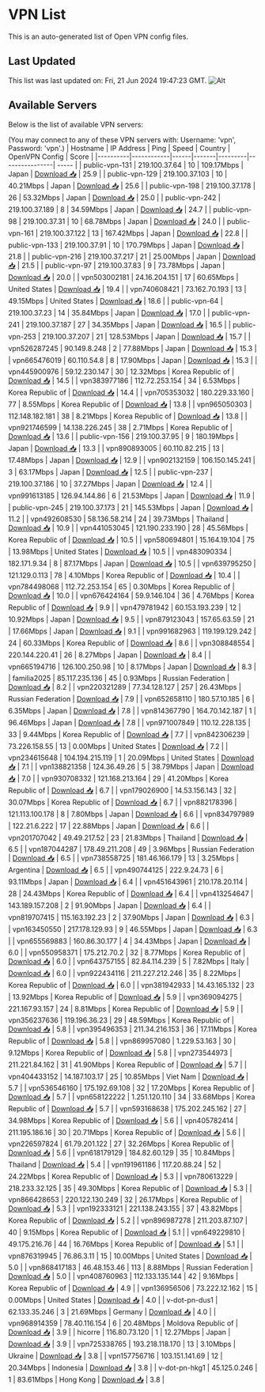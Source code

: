 # VPN List

This is an auto-generated list of Open VPN config files.

## Last Updated

This list was last updated on: Fri, 21 Jun 2024 19:47:23 GMT.
![Alt](https://repobeats.axiom.co/api/embed/186b98318ef1479477931607c1ad7d823f12451f.svg "Repobeats analytics image")

## Available Servers

Below is the list of available VPN servers:

(You may connect to any of these VPN servers with: Username: 'vpn', Password: 'vpn'.)
| Hostname | IP Address | Ping | Speed | Country | OpenVPN Config | Score |
|----------|------------|------|-------|---------|----------------| ----- |
| public-vpn-131 | 219.100.37.64 | 10 | 109.17Mbps | Japan | [Download 📥](./configs/server_0_JP.ovpn) | 25.9 |
| public-vpn-129 | 219.100.37.103 | 10 | 40.21Mbps | Japan | [Download 📥](./configs/server_1_JP.ovpn) | 25.6 |
| public-vpn-198 | 219.100.37.178 | 26 | 53.32Mbps | Japan | [Download 📥](./configs/server_2_JP.ovpn) | 25.0 |
| public-vpn-242 | 219.100.37.189 | 8 | 34.59Mbps | Japan | [Download 📥](./configs/server_3_JP.ovpn) | 24.7 |
| public-vpn-98 | 219.100.37.31 | 10 | 68.78Mbps | Japan | [Download 📥](./configs/server_4_JP.ovpn) | 24.0 |
| public-vpn-161 | 219.100.37.122 | 13 | 167.42Mbps | Japan | [Download 📥](./configs/server_5_JP.ovpn) | 22.8 |
| public-vpn-133 | 219.100.37.91 | 10 | 170.79Mbps | Japan | [Download 📥](./configs/server_6_JP.ovpn) | 21.8 |
| public-vpn-216 | 219.100.37.217 | 21 | 25.00Mbps | Japan | [Download 📥](./configs/server_7_JP.ovpn) | 21.5 |
| public-vpn-97 | 219.100.37.83 | 9 | 73.78Mbps | Japan | [Download 📥](./configs/server_8_JP.ovpn) | 20.0 |
| vpn503002181 | 24.16.204.151 | 17 | 60.65Mbps | United States | [Download 📥](./configs/server_9_US.ovpn) | 19.4 |
| vpn740608421 | 73.162.70.193 | 13 | 49.15Mbps | United States | [Download 📥](./configs/server_10_US.ovpn) | 18.6 |
| public-vpn-64 | 219.100.37.23 | 14 | 35.84Mbps | Japan | [Download 📥](./configs/server_11_JP.ovpn) | 17.0 |
| public-vpn-241 | 219.100.37.187 | 27 | 34.35Mbps | Japan | [Download 📥](./configs/server_12_JP.ovpn) | 16.5 |
| public-vpn-253 | 219.100.37.207 | 21 | 128.53Mbps | Japan | [Download 📥](./configs/server_13_JP.ovpn) | 15.7 |
| vpn526287245 | 90.149.8.248 | 2 | 77.88Mbps | Japan | [Download 📥](./configs/server_14_JP.ovpn) | 15.3 |
| vpn665476019 | 60.110.54.8 | 8 | 17.90Mbps | Japan | [Download 📥](./configs/server_15_JP.ovpn) | 15.3 |
| vpn445900976 | 59.12.230.147 | 30 | 12.32Mbps | Korea Republic of | [Download 📥](./configs/server_16_KR.ovpn) | 14.5 |
| vpn383977186 | 112.72.253.154 | 34 | 6.53Mbps | Korea Republic of | [Download 📥](./configs/server_17_KR.ovpn) | 14.4 |
| vpn705353032 | 180.229.33.160 | 77 | 8.55Mbps | Korea Republic of | [Download 📥](./configs/server_18_KR.ovpn) | 13.8 |
| vpn965050303 | 112.148.182.181 | 38 | 8.21Mbps | Korea Republic of | [Download 📥](./configs/server_19_KR.ovpn) | 13.8 |
| vpn921746599 | 14.138.226.245 | 38 | 2.71Mbps | Korea Republic of | [Download 📥](./configs/server_20_KR.ovpn) | 13.6 |
| public-vpn-156 | 219.100.37.95 | 9 | 180.19Mbps | Japan | [Download 📥](./configs/server_21_JP.ovpn) | 13.3 |
| vpn890893005 | 60.110.82.215 | 13 | 17.48Mbps | Japan | [Download 📥](./configs/server_22_JP.ovpn) | 12.9 |
| vpn902132159 | 106.150.145.241 | 3 | 63.17Mbps | Japan | [Download 📥](./configs/server_23_JP.ovpn) | 12.5 |
| public-vpn-237 | 219.100.37.186 | 10 | 37.27Mbps | Japan | [Download 📥](./configs/server_24_JP.ovpn) | 12.4 |
| vpn991613185 | 126.94.144.86 | 6 | 21.53Mbps | Japan | [Download 📥](./configs/server_25_JP.ovpn) | 11.9 |
| public-vpn-245 | 219.100.37.173 | 21 | 145.53Mbps | Japan | [Download 📥](./configs/server_26_JP.ovpn) | 11.2 |
| vpn492608530 | 58.136.58.214 | 24 | 39.73Mbps | Thailand | [Download 📥](./configs/server_27_TH.ovpn) | 10.9 |
| vpn441053045 | 121.190.233.190 | 28 | 45.56Mbps | Korea Republic of | [Download 📥](./configs/server_28_KR.ovpn) | 10.5 |
| vpn580694801 | 15.164.19.104 | 75 | 13.98Mbps | United States | [Download 📥](./configs/server_29_US.ovpn) | 10.5 |
| vpn483090334 | 182.171.9.34 | 8 | 87.17Mbps | Japan | [Download 📥](./configs/server_30_JP.ovpn) | 10.5 |
| vpn639795250 | 121.129.0.113 | 78 | 4.10Mbps | Korea Republic of | [Download 📥](./configs/server_31_KR.ovpn) | 10.4 |
| vpn784498068 | 112.72.253.154 | 65 | 0.30Mbps | Korea Republic of | [Download 📥](./configs/server_32_KR.ovpn) | 10.0 |
| vpn676424164 | 59.9.146.104 | 36 | 4.76Mbps | Korea Republic of | [Download 📥](./configs/server_33_KR.ovpn) | 9.9 |
| vpn479781942 | 60.153.193.239 | 12 | 10.92Mbps | Japan | [Download 📥](./configs/server_34_JP.ovpn) | 9.5 |
| vpn879123043 | 157.65.63.59 | 21 | 17.66Mbps | Japan | [Download 📥](./configs/server_35_JP.ovpn) | 9.1 |
| vpn991682963 | 119.199.129.242 | 24 | 60.33Mbps | Korea Republic of | [Download 📥](./configs/server_36_KR.ovpn) | 8.6 |
| vpn308848554 | 220.144.220.41 | 26 | 8.27Mbps | Japan | [Download 📥](./configs/server_37_JP.ovpn) | 8.4 |
| vpn665194716 | 126.100.250.98 | 10 | 8.17Mbps | Japan | [Download 📥](./configs/server_38_JP.ovpn) | 8.3 |
| familia2025 | 85.117.235.136 | 45 | 0.93Mbps | Russian Federation | [Download 📥](./configs/server_39_RU.ovpn) | 8.2 |
| vpn220321289 | 77.34.128.127 | 257 | 26.43Mbps | Russian Federation | [Download 📥](./configs/server_40_RU.ovpn) | 7.9 |
| vpn652658110 | 180.57.10.185 | 6 | 6.35Mbps | Japan | [Download 📥](./configs/server_41_JP.ovpn) | 7.8 |
| vpn814367790 | 164.70.142.187 | 1 | 96.46Mbps | Japan | [Download 📥](./configs/server_42_JP.ovpn) | 7.8 |
| vpn971007849 | 110.12.228.135 | 33 | 9.44Mbps | Korea Republic of | [Download 📥](./configs/server_43_KR.ovpn) | 7.7 |
| vpn842306239 | 73.226.158.55 | 13 | 0.00Mbps | United States | [Download 📥](./configs/server_44_US.ovpn) | 7.2 |
| vpn234615648 | 104.194.215.119 | 1 | 20.09Mbps | United States | [Download 📥](./configs/server_45_US.ovpn) | 7.1 |
| vpn138821358 | 124.36.49.26 | 5 | 38.79Mbps | Japan | [Download 📥](./configs/server_46_JP.ovpn) | 7.0 |
| vpn930708332 | 121.168.213.164 | 29 | 41.20Mbps | Korea Republic of | [Download 📥](./configs/server_47_KR.ovpn) | 6.7 |
| vpn179026900 | 14.53.156.143 | 32 | 30.07Mbps | Korea Republic of | [Download 📥](./configs/server_48_KR.ovpn) | 6.7 |
| vpn882178396 | 121.113.100.178 | 8 | 7.80Mbps | Japan | [Download 📥](./configs/server_49_JP.ovpn) | 6.6 |
| vpn834797989 | 122.21.6.222 | 17 | 22.88Mbps | Japan | [Download 📥](./configs/server_50_JP.ovpn) | 6.6 |
| vpn201707042 | 49.49.217.52 | 23 | 21.83Mbps | Thailand | [Download 📥](./configs/server_51_TH.ovpn) | 6.5 |
| vpn187044287 | 178.49.211.208 | 49 | 3.96Mbps | Russian Federation | [Download 📥](./configs/server_52_RU.ovpn) | 6.5 |
| vpn738558725 | 181.46.166.179 | 13 | 3.25Mbps | Argentina | [Download 📥](./configs/server_53_AR.ovpn) | 6.5 |
| vpn490744125 | 222.9.24.73 | 6 | 93.11Mbps | Japan | [Download 📥](./configs/server_54_JP.ovpn) | 6.4 |
| vpn451643961 | 210.178.20.114 | 28 | 24.43Mbps | Korea Republic of | [Download 📥](./configs/server_55_KR.ovpn) | 6.4 |
| vpn413254647 | 143.189.157.208 | 2 | 91.90Mbps | Japan | [Download 📥](./configs/server_56_JP.ovpn) | 6.4 |
| vpn819707415 | 115.163.192.23 | 2 | 37.90Mbps | Japan | [Download 📥](./configs/server_57_JP.ovpn) | 6.3 |
| vpn163450550 | 217.178.129.93 | 9 | 46.55Mbps | Japan | [Download 📥](./configs/server_58_JP.ovpn) | 6.3 |
| vpn655569883 | 160.86.30.177 | 4 | 34.43Mbps | Japan | [Download 📥](./configs/server_59_JP.ovpn) | 6.0 |
| vpn550958371 | 175.212.70.2 | 32 | 8.77Mbps | Korea Republic of | [Download 📥](./configs/server_60_KR.ovpn) | 6.0 |
| vpn643757155 | 82.84.114.239 | 5 | 7.82Mbps | Italy | [Download 📥](./configs/server_61_IT.ovpn) | 6.0 |
| vpn922434116 | 211.227.212.246 | 35 | 8.22Mbps | Korea Republic of | [Download 📥](./configs/server_62_KR.ovpn) | 6.0 |
| vpn381942933 | 14.43.165.132 | 23 | 13.92Mbps | Korea Republic of | [Download 📥](./configs/server_63_KR.ovpn) | 5.9 |
| vpn369094275 | 221.167.93.157 | 24 | 8.81Mbps | Korea Republic of | [Download 📥](./configs/server_64_KR.ovpn) | 5.9 |
| vpn356237636 | 119.196.36.23 | 29 | 48.59Mbps | Korea Republic of | [Download 📥](./configs/server_65_KR.ovpn) | 5.8 |
| vpn395496353 | 211.34.216.153 | 36 | 17.11Mbps | Korea Republic of | [Download 📥](./configs/server_66_KR.ovpn) | 5.8 |
| vpn869957080 | 1.229.53.163 | 30 | 9.12Mbps | Korea Republic of | [Download 📥](./configs/server_67_KR.ovpn) | 5.8 |
| vpn273544973 | 211.221.84.162 | 31 | 41.90Mbps | Korea Republic of | [Download 📥](./configs/server_68_KR.ovpn) | 5.7 |
| vpn404433152 | 14.187.103.17 | 25 | 10.85Mbps | Viet Nam | [Download 📥](./configs/server_69_VN.ovpn) | 5.7 |
| vpn536546160 | 175.192.69.108 | 32 | 17.20Mbps | Korea Republic of | [Download 📥](./configs/server_70_KR.ovpn) | 5.7 |
| vpn658122222 | 1.251.120.110 | 34 | 33.68Mbps | Korea Republic of | [Download 📥](./configs/server_71_KR.ovpn) | 5.7 |
| vpn593168638 | 175.202.245.162 | 27 | 34.98Mbps | Korea Republic of | [Download 📥](./configs/server_72_KR.ovpn) | 5.6 |
| vpn405782414 | 211.195.186.16 | 30 | 20.71Mbps | Korea Republic of | [Download 📥](./configs/server_73_KR.ovpn) | 5.6 |
| vpn226597824 | 61.79.201.122 | 27 | 32.26Mbps | Korea Republic of | [Download 📥](./configs/server_74_KR.ovpn) | 5.6 |
| vpn618179129 | 184.82.60.129 | 35 | 10.84Mbps | Thailand | [Download 📥](./configs/server_75_TH.ovpn) | 5.4 |
| vpn191961186 | 117.20.88.24 | 52 | 24.22Mbps | Korea Republic of | [Download 📥](./configs/server_76_KR.ovpn) | 5.3 |
| vpn780613229 | 218.233.32.125 | 35 | 49.30Mbps | Korea Republic of | [Download 📥](./configs/server_77_KR.ovpn) | 5.3 |
| vpn866428653 | 220.122.130.249 | 32 | 26.17Mbps | Korea Republic of | [Download 📥](./configs/server_78_KR.ovpn) | 5.3 |
| vpn192333121 | 221.138.243.155 | 37 | 43.82Mbps | Korea Republic of | [Download 📥](./configs/server_79_KR.ovpn) | 5.2 |
| vpn896987278 | 211.203.87.107 | 40 | 9.15Mbps | Korea Republic of | [Download 📥](./configs/server_80_KR.ovpn) | 5.1 |
| vpn649229810 | 49.175.216.76 | 44 | 16.76Mbps | Korea Republic of | [Download 📥](./configs/server_81_KR.ovpn) | 5.1 |
| vpn876319945 | 76.86.3.11 | 15 | 10.00Mbps | United States | [Download 📥](./configs/server_82_US.ovpn) | 5.0 |
| vpn868417183 | 46.48.153.46 | 113 | 8.88Mbps | Russian Federation | [Download 📥](./configs/server_83_RU.ovpn) | 5.0 |
| vpn408760963 | 112.133.135.144 | 42 | 9.16Mbps | Korea Republic of | [Download 📥](./configs/server_84_KR.ovpn) | 4.9 |
| vpn136956506 | 73.222.12.162 | 15 | 0.00Mbps | United States | [Download 📥](./configs/server_85_US.ovpn) | 4.0 |
| v-dot-pn-dus1 | 62.133.35.246 | 3 | 21.69Mbps | Germany | [Download 📥](./configs/server_86_DE.ovpn) | 4.0 |
| vpn968914359 | 78.40.116.154 | 6 | 20.48Mbps | Moldova Republic of | [Download 📥](./configs/server_87_MD.ovpn) | 3.9 |
| hicorre | 116.80.73.120 | 1 | 12.27Mbps | Japan | [Download 📥](./configs/server_88_JP.ovpn) | 3.9 |
| vpn725338765 | 193.218.118.170 | 13 | 3.10Mbps | Ukraine | [Download 📥](./configs/server_89_UA.ovpn) | 3.8 |
| vpn157756716 | 103.151.141.69 | 12 | 20.34Mbps | Indonesia | [Download 📥](./configs/server_90_ID.ovpn) | 3.8 |
| v-dot-pn-hkg1 | 45.125.0.246 | 1 | 83.61Mbps | Hong Kong | [Download 📥](./configs/server_91_HK.ovpn) | 3.8 |
